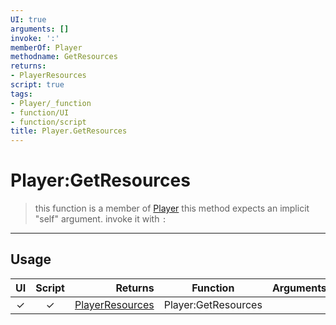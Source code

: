 ```yaml
---
UI: true
arguments: []
invoke: ':'
memberOf: Player
methodname: GetResources
returns:
- PlayerResources
script: true
tags:
- Player/_function
- function/UI
- function/script
title: Player.GetResources
---
```

# Player:GetResources
> this function is a member of [Player](civ-6/lua/Player.md)
> this method expects an implicit "self" argument. invoke it with `:`
-----
## Usage
|  UI | Script | Returns | Function | Arguments |
|:---:|:------:|-------:|:--------:|:---------|
|✓|✓|[PlayerResources](civ-6/lua/PlayerResources.md)|Player:GetResources||
